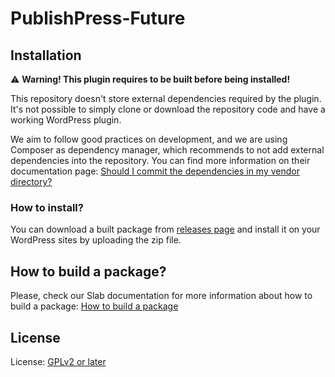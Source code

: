 # PublishPress-Future

## Installation

:warning: **Warning! This plugin requires to be built before being installed!**

This repository doesn't store external dependencies required by the plugin. It's not possible to simply clone or download the repository code and have a working WordPress plugin.

We aim to follow good practices on development, and we are using Composer as dependency manager, which recommends to not add external dependencies into the repository. You can find more information on their documentation page: [Should I commit the dependencies in my vendor directory?](https://getcomposer.org/doc/faqs/should-i-commit-the-dependencies-in-my-vendor-directory.md)

### How to install?

You can download a built package from [releases page](/releases/) and install it on your WordPress sites by uploading the zip file.

## How to build a package?

Please, check our Slab documentation for more information about how to build a package: [How to build a package](https://rambleventures.slab.com/posts/building-plugin-packages-odg3nll2)

## License

License: [GPLv2 or later](http://www.gnu.org/licenses/gpl-2.0.html)
